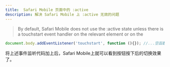 ```yaml
---
title:  Safari Mobile 页面中的 :active
description: 解决 Safari Mobile 上 :active 无效的问题
---
```


> By default, Safari Mobile does not use the :active state unless there is a touchstart event handler on the relevant element or on the <body>

```js
document.body.addEventListener('touchstart', function (){}); //...空函数即可
```
将上述事件监听代码加上后，Safari Mobile上就可以看到按钮按下后的切换效果了。

